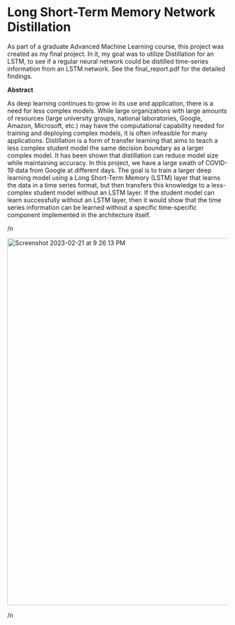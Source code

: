 # Long Short-Term Memory Network Distillation

As part of a graduate Advanced Machine Learning course, this project was created as my final project. In it, my goal was to utilize Distillation for an LSTM, to see if a regular neural network could be distilled time-series information from an LSTM network. See the final_report.pdf for the detailed findings.

__Abstract__

As deep learning continues to grow in its use and application, there is a need for less complex models. While large organizations with large amounts of resources (large university groups, national laboratories, Google, Amazon, Microsoft, etc.) may have the computational capability needed for training and deploying complex models, it is often infeasible for many applications. Distillation is a form of transfer learning that aims to teach a less complex student model the same decision boundary as a larger complex model. It has been shown that distillation can reduce model size while maintaining accuracy. In this project, we have a large swath of COVID-19 data from Google at different days. The goal is to train a larger deep learning model using a Long Short-Term Memory (LSTM) layer that learns the data in a time series format, but then transfers this knowledge to a less-complex student model without an LSTM layer. If the student model can learn successfully without an LSTM layer, then it would show that the time series information can be learned without a specific time-specific component implemented in the architecture itself.

/n


<img width="839" alt="Screenshot 2023-02-21 at 9 26 13 PM" src="https://user-images.githubusercontent.com/45674547/220513697-2f6c9878-9430-4022-9e63-7d8026f1c1f4.png">

/n
